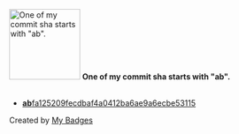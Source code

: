 <img src="https://github.com/my-badges/my-badges/blob/master/src/all-badges/abc-commit/ab-commit.png?raw=true" alt="One of my commit sha starts with &quot;ab&quot;." title="One of my commit sha starts with &quot;ab&quot;." width="128">
<strong>One of my commit sha starts with &quot;ab&quot;.</strong>
<br><br>

- <a href="https://github.com/yoavain/mediaportal-fanart-handler/commit/abfa125209fecdbaf4a0412ba6ae9a6ecbe53115"><strong>ab</strong>fa125209fecdbaf4a0412ba6ae9a6ecbe53115</a>


Created by <a href="https://github.com/my-badges/my-badges">My Badges</a>